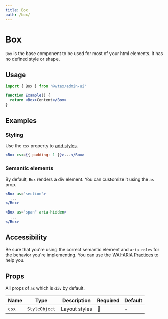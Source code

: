 ```yaml
---
title: Box
path: /box/
---
```


# Box

`Box` is the base component to be used for most of your html elements. It has no defined style or shape.

## Usage

```jsx isStatic
import { Box } from '@vtex/admin-ui'

function Example() {
  return <Box>Content</Box>
}
```

## Examples

### Styling

Use the `csx` property to [add styles](/guidelines/styling/).

```jsx isStatic
<Box csx={{ padding: 1 }}>...</Box>
```

### Semantic elements

By default, `Box` renders a div element. You can customize it using the `as` prop.

```jsx isStatic
<Box as="section">
  ...
</Box>

<Box as="span" aria-hidden>
  ...
</Box>
```

## Accessibility

Be sure that you're using the correct semantic element and `aria roles` for the behavior you're implementing. You can use the [WAI-ARIA Practices](https://www.w3.org/TR/wai-aria-practices/) to help you.

## Props

All props of `as` which is `div` by default.

| Name  | Type          | Description   | Required | Default |
| ----- | ------------- | ------------- | -------- | ------- |
| `csx` | `StyleObject` | Layout styles | 🚫       | -       |
